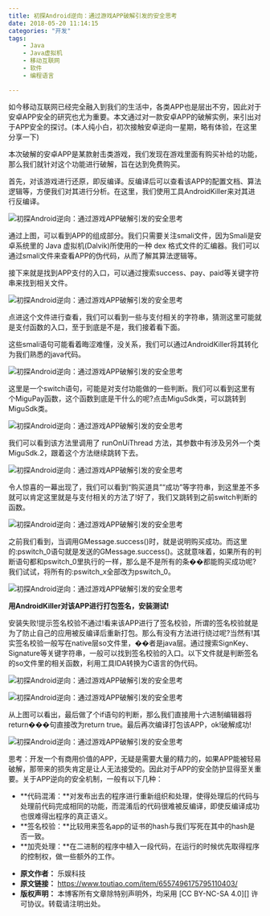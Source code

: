 ```yaml
---
title: 初探Android逆向：通过游戏APP破解引发的安全思考
date: 2018-05-20 11:14:15
categories: "开发"
tags:
	- Java
	- Java虚拟机
	- 移动互联网
	- 软件
	- 编程语言

---
```


如今移动互联网已经完全融入到我们的生活中，各类APP也是层出不穷，因此对于安卓APP安全的研究也尤为重要。本文通过对一款安卓APP的破解实例，来引出对于APP安全的探讨。(本人纯小白，初次接触安卓逆向一星期，略有体验，在这里分享一下)

本次破解的安卓APP是某款射击类游戏，我们发现在游戏里面有购买补给的功能，那么我们就针对这个功能进行破解，旨在达到免费购买。

首先，对该游戏进行还原，即反编译。反编译后可以查看该APP的配置文档、算法逻辑等，方便我们对其进行分析。在这里，我们使用工具AndroidKiller来对其进行反编译。

![初探Android逆向：通过游戏APP破解引发的安全思考][Android_APP]

通过上图，可以看到APP的组成部分。我们只需要关注smali文件，因为Smali是安卓系统里的 Java 虚拟机(Dalvik)所使用的一种 dex 格式文件的汇编器。我们可以通过smali文件来查看APP的伪代码，从而了解其算法逻辑等。

接下来就是找到APP支付的入口，可以通过搜索success、pay、paid等关键字符串来找到相关文件。

![初探Android逆向：通过游戏APP破解引发的安全思考][Android_APP 1]

点进这个文件进行查看，我们可以看到一些与支付相关的字符串，猜测这里可能就是支付函数的入口，至于到底是不是，我们接着看下面。

这些smali语句可能看着晦涩难懂，没关系，我们可以通过AndroidKiller将其转化为我们熟悉的java代码。

![初探Android逆向：通过游戏APP破解引发的安全思考][Android_APP 2]

这里是一个switch语句，可能是对支付功能做的一些判断。我们可以看到这里有个MiguPay函数，这个函数到底是干什么的呢?点击MiguSdk类，可以跳转到MiguSdk类。

![初探Android逆向：通过游戏APP破解引发的安全思考][Android_APP 3]

我们可以看到该方法里调用了 runOnUiThread 方法，其参数中有涉及另外一个类MiguSdk.2，跟着这个方法继续跳转下去。

![初探Android逆向：通过游戏APP破解引发的安全思考][Android_APP 4]

令人惊喜的一幕出现了，我们可以看到“购买道具”“成功”等字符串，到这里差不多就可以肯定这里就是与支付相关的方法了!好了，我们又跳转到之前switch判断的函数。

![初探Android逆向：通过游戏APP破解引发的安全思考][Android_APP 5]

之前我们看到，当调用GMessage.success()时，就是说明购买成功。而这里的:pswitch\_0语句就是发送的GMessage.success()。这就意味着，如果所有的判断语句都和pswitch\_0里执行的一样，那么是不是所有的条��都能购买成功呢?我们试试，将所有的:pswitch\_x全部改为pswitch\_0。

![初探Android逆向：通过游戏APP破解引发的安全思考][Android_APP 6]

**用AndroidKiller对该APP进行打包签名，安装测试!**

安装失败!提示签名校验不通过!看来该APP进行了签名校验，所谓的签名校验就是为了防止自己的应用被反编译后重新打包。那么有没有方法进行绕过呢?当然有!其实签名校验一般写在native层so文件里，��者是java层。通过搜索SignKey、Signature等关键字符串，一般可以找到签名校验的入口。以下文件就是判断签名的so文件里的相关函数，利用工具IDA转换为C语言的伪代码。

![初探Android逆向：通过游戏APP破解引发的安全思考][Android_APP 7]

![初探Android逆向：通过游戏APP破解引发的安全思考][Android_APP 8]

从上图可以看出，最后做了个if语句的判断，那么我们直接用十六进制编辑器将return���句直接改为return true。最后再次编译打包该APP，ok!破解成功!

![初探Android逆向：通过游戏APP破解引发的安全思考][Android_APP 9]

思考：开发一个有商用价值的APP，无疑是需要大量的精力的，如果APP能被轻易破解，那带来的损失肯定是让人无法接受的。因此对于APP的安全防护显得至关重要。关于APP逆向的安全机制，一般有以下几种：

 *  **代码混淆：**对发布出去的程序进行重新组织和处理，使得处理后的代码与处理前代码完成相同的功能，而混淆后的代码很难被反编译，即使反编译成功也很难得出程序的真正语义。
 *  **签名校验：**比较用来签名app的证书的hash与我们写死在其中的hash是否一致。
 *  **加壳处理：**在二进制的程序中植入一段代码，在运行的时候优先取得程序的控制权，做一些额外的工作。


[Android_APP]: static/resources/crawler/6ZBY-RR73-2MIN.jpg
[Android_APP 1]: static/resources/crawler/UVFA-Z3RN-UQZ2.jpg
[Android_APP 2]: static/resources/crawler/RQYR-JQ77-BREB.jpg
[Android_APP 3]: static/resources/crawler/2MMM-JYIF-QZNZ.jpg
[Android_APP 4]: static/resources/crawler/MREE-QBAF-AQIV.jpg
[Android_APP 5]: static/resources/crawler/YIQV-UV6F-VNEQ.jpg
[Android_APP 6]: static/resources/crawler/V2I3-YJMN-FQ7R.jpg
[Android_APP 7]: static/resources/crawler/BJ3I-V37B-QY32.jpg
[Android_APP 8]: static/resources/crawler/AZRF-2QR2-IZV2.jpg
[Android_APP 9]: static/resources/crawler/QMFB-UVYB-2YMJ.jpg
 *  **原文作者：** 乐娱科技
 *  **原文链接：** https://www.toutiao.com/item/6557496175795110403/
 *  **版权声明：** 本博客所有文章除特别声明外，均采用 [CC BY-NC-SA 4.0][] 许可协议。转载请注明出处。
